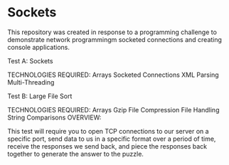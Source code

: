 # Sockets

This repository was created in response to a programming challenge to demonstrate network programmingm socketed connections and creating console applications.

Test A: Sockets

TECHNOLOGIES REQUIRED:
Arrays
Socketed Connections
XML Parsing
Multi-Threading

Test B: Large File Sort

TECHNOLOGIES REQUIRED:
Arrays
Gzip File Compression
File Handling
String Comparisons
OVERVIEW:

This test will require you to open TCP connections to our server on a specific port, send data to us in a specific format over a period of time, receive the responses we send back, and piece the responses back together to generate the answer to the puzzle.
